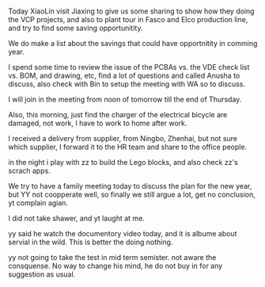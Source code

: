 #

Today XiaoLin visit Jiaxing to give us some sharing to show how they doing the VCP projects, and also to plant tour in Fasco and Elco production line, and try to find some saving opportunitity.

We do make a list about the savings that could have opportnitity in comming year.

I spend some time to review the issue of the PCBAs vs. the VDE check list vs. BOM, and drawing, etc, find a lot of questions and called Anusha to discuss, also check with Bin to setup the meeting with WA so to discuss.

I will join in the meeting from noon of tomorrow till the end of Thursday.

Also, this morning, just find the charger of the electrical bicycle are damaged, not work, I have to work to home after work.

I received a delivery from supplier, from Ningbo, Zhenhai, but not sure which supplier, I forward it to the HR team and share to the office people.

in the night i play with zz to build the Lego blocks, and also check zz's scrach apps.

We try to have a family meeting today to discuss the plan for the new year, but YY not coopperate well, so finally we still argue a lot, get no conclusion, yt complain agian.

I did not take shawer, and yt laught at me.

yy said he watch the documentory video today, and it is albume about servial in the wild. This is better the doing nothing.

yy not going to take the test in mid term semister. not aware the consquense. No way to change his mind, he do not buy in for any suggestion as usual.